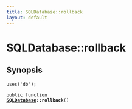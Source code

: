 ```yaml
---
title: SQLDatabase::rollback
layout: default
---
```


# SQLDatabase::rollback

## Synopsis

<code>uses('db');</code>

<code>public function <b><a href="SQLDatabase">SQLDatabase</a>::rollback</b>()</code>

